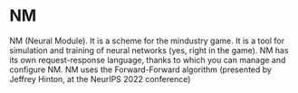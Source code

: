 # NM
NM (Neural Module). It is a scheme for the mindustry game. It is a tool for simulation and training of neural networks (yes, right in the game). 
NM has its own request-response language, thanks to which you can manage and configure NM. NM uses the Forward-Forward algorithm (presented by Jeffrey Hinton, at the NeurIPS 2022 conference)
